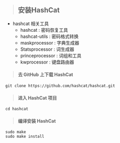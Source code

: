 > ## 安装HashCat

* hashcat 相关工具
  * hashcat : 密码恢复工具
  * hashcat-utils : 密码格式转换
  * maskprocessor : 字典生成器
  * Statsprocessor : 词生成器
  * princeprocessor :  词组和工具
  * kwprocessor : 键盘路由器

> #### 去 GitHub 上下载 HashCat

```shell
git clone https://github.com/hashcat/hashcat.git
```

> #### 进入 HashCat 项目

```shell
cd hashcat
```

> #### 编译安装 HashCat

```shell
sudo make 
sudo make install
```



